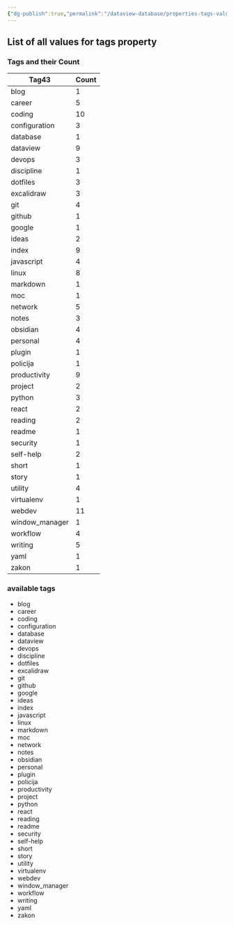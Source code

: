 ```yaml
---
{"dg-publish":true,"permalink":"/dataview-database/properties-tags-values/","tags":["dataview","index"]}
---
```



## List of all values for tags property

<h3><span>Tags and their Count</span></h3><div><table class="dataview table-view-table"><thead class="table-view-thead"><tr class="table-view-tr-header"><th class="table-view-th"><span>Tag</span><span class="dataview small-text">43</span></th><th class="table-view-th"><span>Count</span></th></tr></thead><tbody class="table-view-tbody"><tr><td><span>blog</span></td><td>1</td></tr><tr><td><span>career</span></td><td>5</td></tr><tr><td><span>coding</span></td><td>10</td></tr><tr><td><span>configuration</span></td><td>3</td></tr><tr><td><span>database</span></td><td>1</td></tr><tr><td><span>dataview</span></td><td>9</td></tr><tr><td><span>devops</span></td><td>3</td></tr><tr><td><span>discipline</span></td><td>1</td></tr><tr><td><span>dotfiles</span></td><td>3</td></tr><tr><td><span>excalidraw</span></td><td>3</td></tr><tr><td><span>git</span></td><td>4</td></tr><tr><td><span>github</span></td><td>1</td></tr><tr><td><span>google</span></td><td>1</td></tr><tr><td><span>ideas</span></td><td>2</td></tr><tr><td><span>index</span></td><td>9</td></tr><tr><td><span>javascript</span></td><td>4</td></tr><tr><td><span>linux</span></td><td>8</td></tr><tr><td><span>markdown</span></td><td>1</td></tr><tr><td><span>moc</span></td><td>1</td></tr><tr><td><span>network</span></td><td>5</td></tr><tr><td><span>notes</span></td><td>3</td></tr><tr><td><span>obsidian</span></td><td>4</td></tr><tr><td><span>personal</span></td><td>4</td></tr><tr><td><span>plugin</span></td><td>1</td></tr><tr><td><span>policija</span></td><td>1</td></tr><tr><td><span>productivity</span></td><td>9</td></tr><tr><td><span>project</span></td><td>2</td></tr><tr><td><span>python</span></td><td>3</td></tr><tr><td><span>react</span></td><td>2</td></tr><tr><td><span>reading</span></td><td>2</td></tr><tr><td><span>readme</span></td><td>1</td></tr><tr><td><span>security</span></td><td>1</td></tr><tr><td><span>self-help</span></td><td>2</td></tr><tr><td><span>short</span></td><td>1</td></tr><tr><td><span>story</span></td><td>1</td></tr><tr><td><span>utility</span></td><td>4</td></tr><tr><td><span>virtualenv</span></td><td>1</td></tr><tr><td><span>webdev</span></td><td>11</td></tr><tr><td><span>window_manager</span></td><td>1</td></tr><tr><td><span>workflow</span></td><td>4</td></tr><tr><td><span>writing</span></td><td>5</td></tr><tr><td><span>yaml</span></td><td>1</td></tr><tr><td><span>zakon</span></td><td>1</td></tr></tbody></table></div>

<h3><span>available tags</span></h3><div><ul class="dataview list-view-ul"><li><span>blog</span></li><li><span>career</span></li><li><span>coding</span></li><li><span>configuration</span></li><li><span>database</span></li><li><span>dataview</span></li><li><span>devops</span></li><li><span>discipline</span></li><li><span>dotfiles</span></li><li><span>excalidraw</span></li><li><span>git</span></li><li><span>github</span></li><li><span>google</span></li><li><span>ideas</span></li><li><span>index</span></li><li><span>javascript</span></li><li><span>linux</span></li><li><span>markdown</span></li><li><span>moc</span></li><li><span>network</span></li><li><span>notes</span></li><li><span>obsidian</span></li><li><span>personal</span></li><li><span>plugin</span></li><li><span>policija</span></li><li><span>productivity</span></li><li><span>project</span></li><li><span>python</span></li><li><span>react</span></li><li><span>reading</span></li><li><span>readme</span></li><li><span>security</span></li><li><span>self-help</span></li><li><span>short</span></li><li><span>story</span></li><li><span>utility</span></li><li><span>virtualenv</span></li><li><span>webdev</span></li><li><span>window_manager</span></li><li><span>workflow</span></li><li><span>writing</span></li><li><span>yaml</span></li><li><span>zakon</span></li></ul></div>
